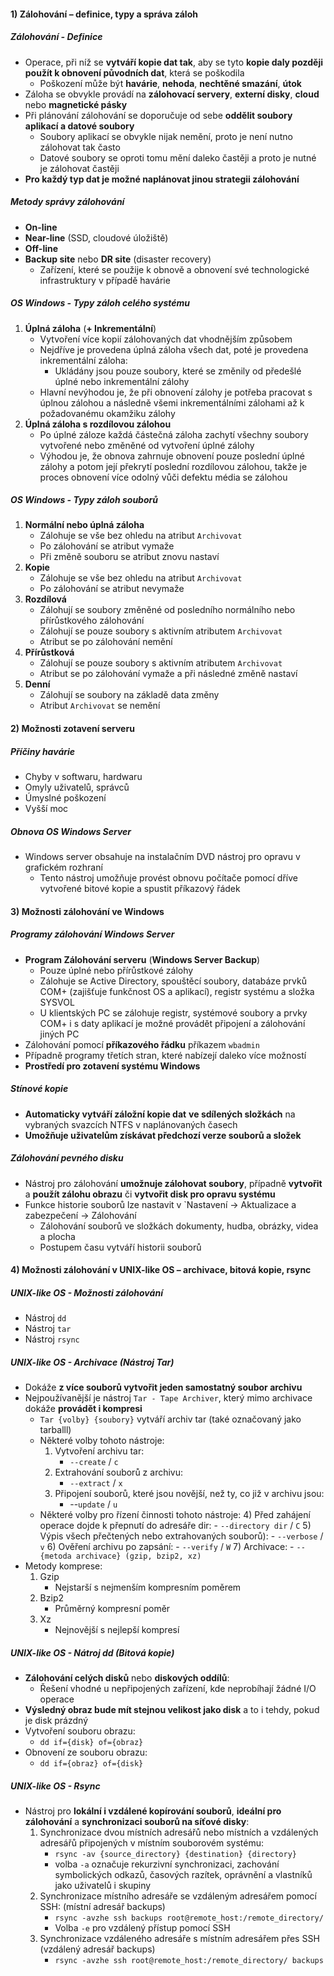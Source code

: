 #### 1) Zálohování – definice, typy a správa záloh
##### Zálohování - Definice
- Operace, při níž se **vytváří kopie dat tak**, aby se tyto **kopie daly později použít k obnovení původních dat**, která se poškodila
	- Poškození může být **havárie**, **nehoda**, **nechtěné smazání**, **útok**
- Záloha se obvykle provádí na **zálohovací servery**, **externí disky**, **cloud** nebo **magnetické pásky**
- Při plánování zálohování se doporučuje od sebe **oddělit soubory aplikací a datové soubory**
	- Soubory aplikací se obvykle nijak nemění, proto je není nutno zálohovat tak často
	- Datové soubory se oproti tomu mění daleko častěji a proto je nutné je zálohovat častěji
- **Pro každý typ dat je možné naplánovat jinou strategii zálohování**
##### Metody správy zálohování
- **On-line**
- **Near-line** (SSD, cloudové úložiště)
- **Off-line**
- **Backup site** nebo **DR site** (disaster recovery)
	- Zařízení, které se použije k obnově a obnovení své technologické infrastruktury v případě havárie
##### OS Windows - Typy záloh celého systému
1) **Úplná záloha** (**+ Inkrementální**)
	- Vytvoření více kopií zálohovaných dat vhodnějším způsobem
	- Nejdříve je provedena úplná záloha všech dat, poté je provedena inkrementální záloha:
		- Ukládány jsou pouze soubory, které se změnily od předešlé úplné nebo inkrementální zálohy
	- Hlavní nevýhodou je, že při obnovení zálohy je potřeba pracovat s úplnou zálohou a následně všemi inkrementálními zálohami až k požadovanému okamžiku zálohy
2) **Úplná záloha s rozdílovou zálohou** 
	- Po úplné záloze každá částečná záloha zachytí všechny soubory vytvořené nebo změněné od vytvoření úplné zálohy
	- Výhodou je, že obnova zahrnuje obnovení pouze poslední úplné zálohy a potom její překrytí poslední rozdílovou zálohou, takže je proces obnovení více odolný vůči defektu média se zálohou
##### OS Windows - Typy záloh souborů
1) **Normální nebo úplná záloha**
	- Zálohuje se vše bez ohledu na atribut `Archivovat`
	- Po zálohování se atribut vymaže
	- Při změně souboru se atribut znovu nastaví
2) **Kopie**
	- Zálohuje se vše bez ohledu na atribut `Archivovat`
	- Po zálohování se atribut nevymaže
3) **Rozdílová**
	- Zálohují se soubory změněné od posledního normálního nebo přírůstkového zálohování
	- Zálohují se pouze soubory s aktivním atributem `Archivovat`
	- Atribut se po zálohování nemění
4) **Přírůstková**
	- Zálohují se pouze soubory s aktivním atributem `Archivovat`
	- Atribut se po zálohování vymaže a při následné změně nastaví
5) **Denní**
	- Zálohují se soubory na základě data změny
	- Atribut `Archivovat` se nemění
#### 2) Možnosti zotavení serveru
##### Příčiny havárie
- Chyby v softwaru, hardwaru
- Omyly uživatelů, správců
- Úmyslné poškození
- Vyšší moc
##### Obnova OS Windows Server
- Windows server obsahuje na instalačním DVD nástroj pro opravu v grafickém rozhraní
	- Tento nástroj umožňuje provést obnovu počítače pomocí dříve vytvořené bitové kopie a spustit příkazový řádek
#### 3) Možnosti zálohování ve Windows
##### Programy zálohování Windows Server
- **Program Zálohování serveru** (**Windows Server Backup**)
	- Pouze úplné nebo přírůstkové zálohy
	- Zálohuje se Active Directory, spouštěcí soubory, databáze prvků COM+ (zajišťuje funkčnost OS a aplikací), registr systému a složka SYSVOL
	- U klientských PC se zálohuje registr, systémové soubory a prvky COM+ i s daty aplikací je možné provádět připojení a zálohování jiných PC
- Zálohování pomocí **příkazového řádku** příkazem `wbadmin`
- Případně programy třetích stran, které nabízejí daleko více možností
- **Prostředí pro zotavení systému Windows**
##### Stínové kopie
-  **Automaticky vytváří záložní kopie dat** **ve sdílených složkách** na vybraných svazcích NTFS v naplánovaných časech
- **Umožňuje uživatelům získávat předchozí verze souborů a složek**
##### Zálohování pevného disku
- Nástroj pro zálohování **umožnuje zálohovat soubory**, případně **vytvořit** a **použít zálohu obrazu** či **vytvořit disk pro opravu systému**
- Funkce historie souborů lze nastavit v `Nastavení -> Aktualizace a zabezpečení -> Zálohování
	- Zálohování souborů ve složkách dokumenty, hudba, obrázky, videa a plocha
	- Postupem času vytváří historii souborů
#### 4) Možnosti zálohování v UNIX-like OS – archivace, bitová kopie, rsync
##### UNIX-like OS - Možnosti zálohování
- Nástroj `dd`
- Nástroj `tar`
- Nástroj `rsync`
##### UNIX-like OS - Archivace (Nástroj Tar)
- Dokáže **z více souborů vytvořit jeden samostatný soubor archivu**
- Nejpoužívanější je nástroj `Tar - Tape Archiver`, který mimo archivace dokáže **provádět i kompresi**
	- `Tar {volby} {soubory}` vytváří archiv tar (také označovaný jako tarballl)
	- Některé volby tohoto nástroje:
		1) Vytvoření archivu tar:
			- `--create` / `c` 
		2) Extrahování souborů z archivu:
			- `--extract` / `x`
		3) Připojení souborů, které jsou novější, než ty, co již v archivu jsou:
			- --`update` / `u`
	- Některé volby pro řízení činnosti tohoto nástroje:
		4) Před zahájení operace dojde k přepnutí do adresáře dir:
			- `--directory dir` / `C` 
		5)  Výpis všech přečtených nebo extrahovaných souborů):
			- `--verbose` / `v`
		6) Ověření archivu po zapsání:
			- `--verify` / `W` 
		7) Archivace:
			- `--{metoda archivace} (gzip, bzip2, xz)`
- Metody komprese:
	1) Gzip
		- Nejstarší s nejmenším kompresním poměrem
	2) Bzip2
		- Průměrný kompresní poměr
	3) Xz
		- Nejnovější s nejlepší kompresí
##### UNIX-like OS - Nátroj dd (Bitová kopie)
- **Zálohování celých disků** nebo **diskových oddílů**:
	- Řešení vhodné u nepřipojených zařízení, kde neprobíhají žádné I/O operace
- **Výsledný obraz bude mít stejnou velikost jako disk** a to i tehdy, pokud je disk prázdný
- Vytvoření souboru obrazu:
	- `dd if={disk} of={obraz}`
- Obnovení ze souboru obrazu:
	- `dd if={obraz} of={disk}`
##### UNIX-like OS - Rsync
- Nástroj pro **lokální i vzdálené kopírování souborů**, **ideální pro zálohování** a **synchronizaci souborů na síťové disky**:
	1) Synchronizace dvou místních adresářů nebo místních a vzdálených adresářů připojených v místním souborovém systému:
		- `rsync -av {source_directory} {destination} {directory}`
		- volba `-a` označuje rekurzivní synchronizaci, zachování symbolických odkazů, časových razítek, oprávnění a vlastníků jako uživatelů i skupiny
	2) Synchronizace místního adresáře se vzdáleným adresářem pomocí SSH: (místní adresář backups)
		- `rsync -avzhe ssh backups root@remote_host:/remote_directory/`
		- Volba `-e` pro vzdálený přístup pomocí SSH
	3) Synchronizace vzdáleného adresáře s místním adresářem přes SSH (vzdálený adresář backups)
		- `rsync -avzhe ssh root@remote_host:/remote_directory/ backups`
